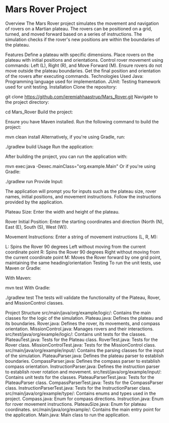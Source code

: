 # Mars Rover Project
Overview
The Mars Rover project simulates the movement and navigation of rovers on a Martian plateau. The rovers can be positioned on a grid, turned, and moved forward based on a series of instructions. The simulation checks if the rover's new positions are within the boundaries of the plateau.

Features
Define a plateau with specific dimensions.
Place rovers on the plateau with initial positions and orientations.
Control rover movement using commands: Left (L), Right (R), and Move Forward (M).
Ensure rovers do not move outside the plateau boundaries.
Get the final position and orientation of the rovers after executing commands.
Technologies Used
Java: Programming language used for implementation.
JUnit: Testing framework used for unit testing.
Installation
Clone the repository:

git clone https://github.com/jeremiahhaastrup/Mars_Rover.git
Navigate to the project directory:

cd Mars_Rover
Build the project:

Ensure you have Maven installed. Run the following command to build the project:

mvn clean install
Alternatively, if you're using Gradle, run:

./gradlew build
Usage
Run the application:

After building the project, you can run the application with:

mvn exec:java -Dexec.mainClass="org.example.Main"
Or if you're using Gradle:

./gradlew run
Provide Input:

The application will prompt you for inputs such as the plateau size, rover names, initial positions, and movement instructions. Follow the instructions provided by the application.

Plateau Size: Enter the width and height of the plateau.

Rover Initial Position: Enter the starting coordinates and direction (North (N), East (E), South (S), West (W)).

Movement Instructions: Enter a string of movement instructions (L, R, M):

L: Spins the Rover 90 degrees Left without moving from the current coordinate point
R: Spins the Rover 90 degrees Right without moving from the current coordinate point
M: Moves the Rover forward by one grid point, maintaining the same heading/orientation
Testing
To run the unit tests, use Maven or Gradle:

With Maven:

mvn test
With Gradle:

./gradlew test
The tests will validate the functionality of the Plateau, Rover, and MissionControl classes.

Project Structure
src/main/java/org/example/logic/: Contains the main classes for the logic of the simulation.
Plateau.java: Defines the plateau and its boundaries.
Rover.java: Defines the rover, its movements, and compass orientation.
MissionControl.java: Manages rovers and their interactions.
src/test/java/org/example/logic/: Contains unit tests for the classes.
PlateauTest.java: Tests for the Plateau class.
RoverTest.java: Tests for the Rover class.
MissionControlTest.java: Tests for the MissionControl class.
src/main/java/org/example/input/: Contains the parsing classes for the input of the simulation.
PlateauParser.java: Defines the plateau parser to establish boundaries.
CompassParser.java: Defines the compass parser to establish compass orientation.
InstructionParser.java: Defines the instruction parser to establish rover rotation and movement.
src/test/java/org/example/input/: Contains unit tests for the classes.
PlateauParserTest.java: Tests for the PlateauParser class.
CompassParserTest.java: Tests for the CompassParser class.
InstructionParserTest.java: Tests for the InstructionParser class.
src/main/java/org/example/type/: Contains enums and types used in the project.
Compass.java: Enum for compass directions.
Instruction.java: Enum for rover movement instructions.
PlateauSize.java: Enum for plateau coordinates.
src/main/java/org/example/: Contains the main entry point for the application.
Main.java: Main class to run the application.
